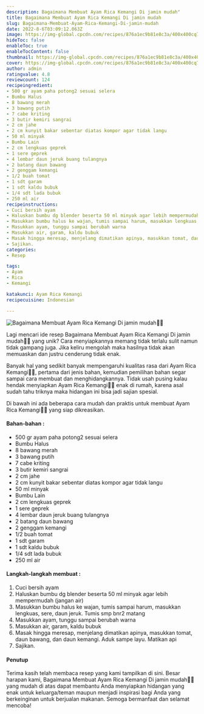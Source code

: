```yaml
---
description: Bagaimana Membuat Ayam Rica Kemangi Di jamin mudah"
title: Bagaimana Membuat Ayam Rica Kemangi Di jamin mudah
slug: Bagaimana-Membuat-Ayam-Rica-Kemangi-Di-jamin-mudah
date: 2022-8-6T03:09:12.063Z
image: https://img-global.cpcdn.com/recipes/876a1ec9b81e8c3a/400x400cq70/photo.jpg
hideToc: false
enableToc: true
enableTocContent: false
thumbnail: https://img-global.cpcdn.com/recipes/876a1ec9b81e8c3a/400x400cq70/photo.jpg
cover: https://img-global.cpcdn.com/recipes/876a1ec9b81e8c3a/400x400cq70/photo.jpg
author: admin
ratingvalue: 4.8
reviewcount: 124
recipeingredient:
- 500 gr ayam paha potong2 sesuai selera
- Bumbu Halus
- 8 bawang merah
- 3 bawang putih
- 7 cabe kriting
- 3 butir kemiri sangrai
- 2 cm jahe
- 2 cm kunyit bakar sebentar diatas kompor agar tidak langu
- 50 ml minyak
- Bumbu Lain
- 2 cm lengkuas geprek
- 1 sere geprek
- 4 lembar daun jeruk buang tulangnya
- 2 batang daun bawang
- 2 genggam kemangi
- 1/2 buah tomat
- 1 sdt garam
- 1 sdt kaldu bubuk
- 1/4 sdt lada bubuk
- 250 ml air
recipeinstructions:
- Cuci bersih ayam
- Haluskan bumbu dg blender beserta 50 ml minyak agar lebih mempermudah (jangan air)
- Masukkan bumbu halus ke wajan, tumis sampai harum, masukkan lengkuas, sere, daun jeruk. Tumis smp bnr2 matang
- Masukkan ayam, tunggu sampai berubah warna
- Masukkan air, garam, kaldu bubuk
- Masak hingga meresap, menjelang dimatikan apinya, masukkan tomat, daun bawang, dan daun kemangi. Aduk sampe layu. Matikan api
- Sajikan.
categories:
- Resep

tags:
- Ayam
- Rica
- Kemangi

katakunci: Ayam Rica Kemangi
recipecuisine: Indonesian

---
```


![Bagaimana Membuat Ayam Rica Kemangi Di jamin mudah👩‍🍳](https://img-global.cpcdn.com/recipes/876a1ec9b81e8c3a/400x400cq70/photo.jpg)

Lagi mencari ide resep Bagaimana Membuat Ayam Rica Kemangi Di jamin mudah👩‍🍳 yang unik? Cara menyiapkannya memang tidak terlalu sulit namun tidak gampang juga. Jika keliru mengolah maka hasilnya tidak akan memuaskan dan justru cenderung tidak enak.

Banyak hal yang sedikit banyak mempengaruhi kualitas rasa dari Ayam Rica Kemangi👩‍🍳, pertama dari jenis bahan, kemudian pemilihan bahan segar sampai cara membuat dan menghidangkannya. Tidak usah pusing kalau hendak menyiapkan Ayam Rica Kemangi👩‍🍳 enak di rumah, karena asal sudah tahu triknya maka hidangan ini bisa jadi sajian spesial.

Di bawah ini ada beberapa cara mudah dan praktis untuk membuat Ayam Rica Kemangi👩‍🍳 yang siap dikreasikan.

<!--inarticleads1-->

#### Bahan-bahan :

- 500 gr ayam paha potong2 sesuai selera
- Bumbu Halus
- 8 bawang merah
- 3 bawang putih
- 7 cabe kriting
- 3 butir kemiri sangrai
- 2 cm jahe
- 2 cm kunyit bakar sebentar diatas kompor agar tidak langu
- 50 ml minyak
- Bumbu Lain
- 2 cm lengkuas geprek
- 1 sere geprek
- 4 lembar daun jeruk buang tulangnya
- 2 batang daun bawang
- 2 genggam kemangi
- 1/2 buah tomat
- 1 sdt garam
- 1 sdt kaldu bubuk
- 1/4 sdt lada bubuk
- 250 ml air

<!--inarticleads2-->

#### Langkah-langkah membuat :

1. Cuci bersih ayam
1. Haluskan bumbu dg blender beserta 50 ml minyak agar lebih mempermudah (jangan air)
1. Masukkan bumbu halus ke wajan, tumis sampai harum, masukkan lengkuas, sere, daun jeruk. Tumis smp bnr2 matang
1. Masukkan ayam, tunggu sampai berubah warna
1. Masukkan air, garam, kaldu bubuk
1. Masak hingga meresap, menjelang dimatikan apinya, masukkan tomat, daun bawang, dan daun kemangi. Aduk sampe layu. Matikan api
1. Sajikan.

#### Penutup

Terima kasih telah membaca resep yang kami tampilkan di sini. Besar harapan kami, Bagaimana Membuat Ayam Rica Kemangi Di jamin mudah👩‍🍳 yang mudah di atas dapat membantu Anda menyiapkan hidangan yang enak untuk keluarga/teman maupun menjadi inspirasi bagi Anda yang berkeinginan untuk berjualan makanan. Semoga bermanfaat dan selamat mencoba!
